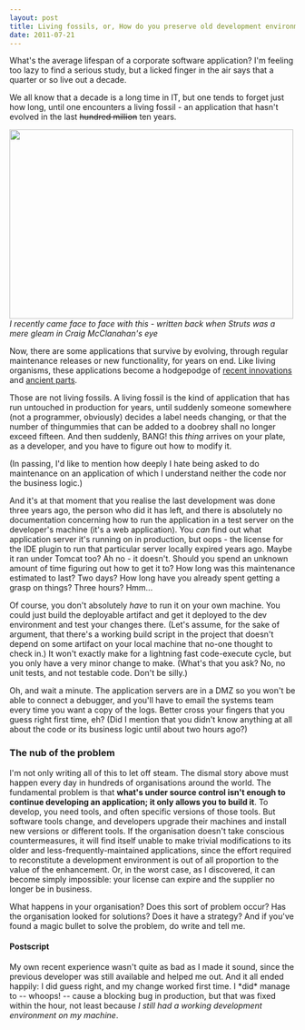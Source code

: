 ```yaml
---
layout: post
title: Living fossils, or, How do you preserve old development environments?
date: 2011-07-21
---
```


What's the average lifespan of a corporate software application?  I'm feeling too lazy to find a serious study, but a licked finger in the air says that a quarter or so live out a decade.

We all know that a decade is a long time in IT, but one tends to forget just how long, until one encounters a living fossil - an application that hasn't evolved in the last <del>hundred million</del> ten years.<!--more-->

<a href="http://www.flickr.com/photos/oddwick/875285129/"><img title="Coelacanth" src="http://farm2.static.flickr.com/1363/875285129_64013aff1a.jpg" alt="" width="500" height="333" /></a><br/>
<i>I recently came face to face with this - written back when Struts was a mere gleam in Craig McClanahan's eye</i>

Now, there are some applications that survive by evolving, through regular maintenance releases or new functionality, for years on end.  Like living organisms, these applications become a hodgepodge of <a href="http://en.wikipedia.org/wiki/Cerebral_cortex">recent innovations</a> and <a href="http://en.wikipedia.org/wiki/Pineal_gland">ancient parts</a>.

Those are not living fossils.  A living fossil is the kind of application that has run untouched in production for years, until suddenly someone somewhere (not a programmer, obviously) decides a label needs changing, or that the number of thingummies that can be added to a doobrey shall no longer exceed fifteen.  And then suddenly, BANG! this <em>thing</em> arrives on your plate, as a developer, and you have to figure out how to modify it.

(In passing, I'd like to mention how deeply I hate being asked to do maintenance on an application of which I understand neither the code nor the business logic.)

And it's at that moment that you realise the last development was done three years ago, the person who did it has left, and there is absolutely no documentation concerning how to run the application in a test server on the developer's machine (it's a web application).  You <em>can</em> find out what application server it's running on in production, but oops - the license for the IDE plugin to run that particular server locally expired years ago.  Maybe it ran under Tomcat too?  Ah no - it doesn't. Should you spend an unknown amount of time figuring out how to get it to? How long was this maintenance estimated to last? Two days? How long have you already spent getting a grasp on things?  Three hours?  Hmm...

Of course, you don't absolutely <em>have</em> to run it on your own machine.  You could just build the deployable artifact and get it deployed to the dev environment and test your changes there.  (Let's assume, for the sake of argument, that there's a working build script in the project that doesn't depend on some artifact on your local machine that no-one thought to check in.)  It won't exactly make for a lightning fast code-execute cycle, but you only have a very minor change to make.  (What's that you ask?  No, no unit tests, and not testable code.  Don't be silly.)

Oh, and wait a minute.  The application servers are in a DMZ so you won't be able to connect a debugger, and you'll have to email the systems team every time you want a copy of the logs.  Better cross your fingers that you guess right first time, eh?  (Did I mention that you didn't know anything at all about the code or its business logic until about two hours ago?)

<h3>The nub of the problem</h3>
I'm not only writing all of this to let off steam.  The dismal story above must happen every day in hundreds of organisations around the world.  The fundamental problem is that <strong>what's under source control isn't enough to continue developing an application; it only allows you to build it</strong>.  To develop, you need tools, and often specific versions of those tools.  But software tools change, and developers upgrade their machines and install new versions or different tools.  If the organisation doesn't take conscious countermeasures, it will find itself unable to make trivial modifications to its older and less-frequently-maintained applications, since the effort required to reconstitute a development environment is out of all proportion to the value of the enhancement.  Or, in the worst case, as I discovered, it can become simply impossible: your license can expire and the supplier no longer be in business.

What happens in your organisation?  Does this sort of problem occur?  Has the organisation looked for solutions?  Does it have a strategy?  And if you've found a magic bullet to solve the problem, do write and tell me.

<h4>Postscript</h4>
My own recent experience wasn't quite as bad as I made it sound, since the previous developer was still available and helped me out.  And it all ended happily: I did guess right, and my change worked first time. I *did* manage to -- whoops! -- cause a blocking bug in production, but that was fixed within the hour, not least because <em>I still had a working development environment on my machine</em>.
